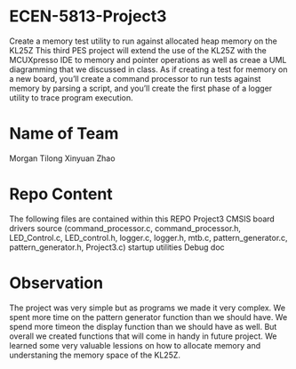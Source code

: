 # ECEN-5813-Project3
 Create a memory test utility to run against allocated heap memory on the KL25Z
This third PES project will extend the use of the KL25Z with the MCUXpresso IDE to memory and pointer operations as well as creae a UML diagramming that we discussed in class. As if creating a test for memory on a new board, you’ll create a command processor to run tests against memory by parsing a script, and you’ll create the first phase of a logger utility to trace program execution. 

# Name of Team
Morgan Tilong
Xinyuan Zhao

# Repo Content
The following files are contained within this REPO
Project3
CMSIS
board
drivers
source (command_processor.c, command_processor.h, LED_Control.c, LED_control.h, logger.c, logger.h, mtb.c, pattern_generator.c, pattern_generator.h, Project3.c)
startup
utilities 
Debug
doc

# Observation
The project was very simple but as programs we made it very complex. We spent more time on the pattern generator function than we should have. We spend more timeon the display function than we should have as well. But overall we created functions that will come in handy in future project. We learned some very valuable lessions on how to allocate memory and understaning the memory space of the KL25Z. 
